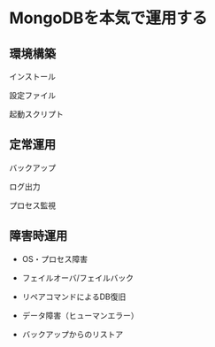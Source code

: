 MongoDBを本気で運用する
=================

環境構築
-----------------

インストール

設定ファイル

起動スクリプト


定常運用
-----------------
バックアップ

ログ出力

プロセス監視


障害時運用
-----------------
* OS・プロセス障害
 * フェイルオーバ/フェイルバック
 * リペアコマンドによるDB復旧

* データ障害（ヒューマンエラー）
 * バックアップからのリストア
